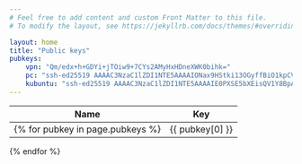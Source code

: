 ```yaml
---
# Feel free to add content and custom Front Matter to this file.
# To modify the layout, see https://jekyllrb.com/docs/themes/#overriding-theme-defaults

layout: home
title: "Public keys"
pubkeys:
    vpn: "Qm/edx+h+GDYi+jTOiw9+7CYs2AMyHxHDneXWK0bihk="
    pc: "ssh-ed25519 AAAAC3NzaC1lZDI1NTE5AAAAIONax9HStki13OGyffBiO1kpCVInERwnjU95Og1V5d8K"
    kubuntu: "ssh-ed25519 AAAAC3NzaC1lZDI1NTE5AAAAIE0PXSE5bXEisQV1Y8BpApZwes/wF0sWOutOLtk4ZzDO"
---
```


| Name | Key |
|------|-----|
{% for pubkey in page.pubkeys %}| {{ pubkey[0] }} | {{ pubkey[1] }} |
{% endfor %}

